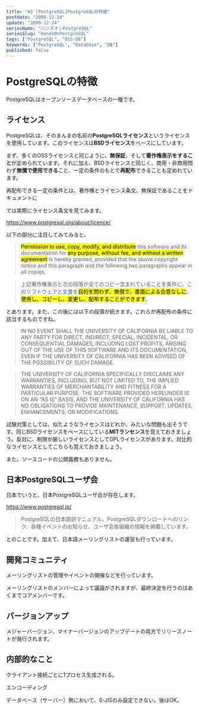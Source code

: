 ```yaml
---
title: "#2 [PostgreSQL]PostgreSQLの特徴"
postdate: "2099-12-24"
update: "2099-12-24"
seriesName: "ハンズオンPostgreSQL"
seriesSlug: "HandsOnPostgreSQL"
tags: ["PostgreSQL", "OSS-DB"]
keywords: ["PostgreSQL", "Database", "DB"]
published: false
---
```


# PostgreSQLの特徴

PostgreSQLはオープンソースデータベースの一種です。

## ライセンス

PostgreSQLは、そのまんまの名前の**PostgreSQLライセンス**というライセンスを使用しています。このライセンスは**BSDライセンス**をベースにしています。

まず、多くのOSSライセンスと同じように、**無保証**、そして**著作権表示をすること**が定められています。それに加え、BSDライセンスと同じく、商用・非商用問わず**無償で使用できる**こと、一定の条件のもとで**再配布**できることも定めれています。

再配布できる一定の条件とは、著作権とライセンス条文、無保証であることをドキュメントに


では実際にライセンス条文を見てみます。

https://www.postgresql.org/about/licence/

以下の部分に注目してみてみると、

> <mark>Permission to use, copy, modify, and distribute</mark> this software and its documentation for <mark>any purpose, without fee, and without a written agreement</mark> is hereby granted, provided that the above copyright notice and this paragraph and the following two paragraphs appear in all copies.

> 上記著作権表示と次の段落が全てのコピー含まれていることを条件に、このソフトウェアと文書を<mark>目的を問わず、無償で、書面による合意なしに</mark>、<mark>使用し、コピーし、変更し、配布することができます</mark>。

とあります。また、この後には以下の段落が続きます。これらが再配布の条件に該当するものですね。

> IN NO EVENT SHALL THE UNIVERSITY OF CALIFORNIA BE LIABLE TO ANY PARTY FOR DIRECT, INDIRECT, SPECIAL, INCIDENTAL, OR CONSEQUENTIAL DAMAGES, INCLUDING LOST PROFITS, ARISING OUT OF THE USE OF THIS SOFTWARE AND ITS DOCUMENTATION, EVEN IF THE UNIVERSITY OF CALIFORNIA HAS BEEN ADVISED OF THE POSSIBILITY OF SUCH DAMAGE.

> THE UNIVERSITY OF CALIFORNIA SPECIFICALLY DISCLAIMS ANY WARRANTIES, INCLUDING, BUT NOT LIMITED TO, THE IMPLIED WARRANTIES OF MERCHANTABILITY AND FITNESS FOR A PARTICULAR PURPOSE. THE SOFTWARE PROVIDED HEREUNDER IS ON AN "AS IS" BASIS, AND THE UNIVERSITY OF CALIFORNIA HAS NO OBLIGATIONS TO PROVIDE MAINTENANCE, SUPPORT, UPDATES, ENHANCEMENTS, OR MODIFICATIONS.

試験対策としては、似たようなライセンスはどれか、みたいな問題も出そうです。同じBSDライセンスをベースにしている**MITランセンス**を覚えておきましょう。反対に、制限が厳しいライセンスとしてGPLライセンスがあります。対比的なライセンスとしてこちらも覚えておきましょう。

また、ソースコードの公開義務もありません。

## 日本PostgreSQLユーザ会

日本でいうと、日本PostgreSQLユーザ会が存在します。

https://www.postgresql.jp/

> PostgreSQLの日本語訳マニュアル、PostgreSQLダウンロードへのリンク、各種イベントのお知らせ、ユーザ会各組織の情報を掲載しています。

とのことです。加えて、日本語メーリングリストの運営も行っています。


## 開発コミュニティ

メーリングリストの管理やイベントの開催などを行っています。

メーリングリストのメンバーによって議論がされますが、最終決定を行うのはあくまでコアメンバーです。

## バージョンアップ

メジャーバージョン、マイナーバージョンのアップデートの両方でリリースノートが発行されます。

## 内部的なこと

クライアント接続ごとに1プロセス生成される。

エンコーディング

データベース（サーバー）側において、S-JISのみ設定できない。後はOK。

